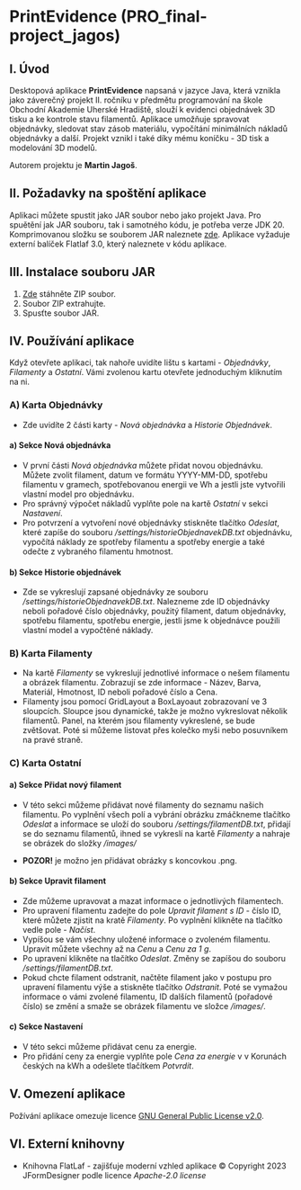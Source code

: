 # PrintEvidence (PRO_final-project_jagos)
## I. Úvod
Desktopová aplikace **PrintEvidence** napsaná v jazyce Java, která vznikla jako záverečný projekt II. ročníku v předmětu programování na škole Obchodní Akademie Uherské Hradiště, slouží k evidenci objednávek 3D tisku a ke kontrole stavu filamentů. Aplikace umožňuje spravovat objednávky, sledovat stav zásob materiálu, vypočítání minimálních nákladů objednávky a další. Projekt vznikl i také díky mému koníčku - 3D tisk a modelování 3D modelů.

Autorem projektu je **Martin Jagoš**.
## II. Požadavky na spoštění aplikace
Aplikaci můžete spustit jako JAR soubor nebo jako projekt Java. Pro spuětění jak JAR souboru, tak i samotného kódu, je potřeba verze JDK 20. Komprimovanou složku se souborem JAR naleznete [zde](https://github.com/martinjagos/PRO_final-project_jagos/releases). Aplikace vyžaduje externí balíček Flatlaf 3.0, který naleznete v kódu aplikace.
## III. Instalace souboru JAR
1. [Zde](https://github.com/martinjagos/PRO_final-project_jagos/releases) stáhněte ZIP soubor.
2. Soubor ZIP extrahujte.
3. Spusťte soubor JAR.
## IV. Používání aplikace
Když otevřete aplikaci, tak nahoře uvidíte lištu s kartami - *Objednávky*, *Filamenty* a *Ostatní*. Vámi zvolenou kartu otevřete jednoduchým kliknutím na ni.
### A) Karta Objednávky
* Zde uvidíte 2 části karty - *Nová objednávka* a *Historie Objednávek*.
#### a) Sekce Nová objednávka
* V první části *Nová objednávka* můžete přidat novou objednávku. Můžete zvolit filament, datum ve formátu YYYY-MM-DD, spotřebu filamentu v gramech, spotřebovanou energii ve Wh a jestli jste vytvořili vlastní model pro objednávku.
* Pro správný výpočet nákladů vyplňte pole na kartě *Ostatní* v sekci *Nastavení*.
* Pro potvrzení a vytvoření nové objednávky stiskněte tlačítko *Odeslat*, které zapíše do souboru */settings/historieObjednavekDB.txt* objednávku, vypočítá náklady ze spotřeby filamentu a spotřeby energie a také odečte z vybraného filamentu hmotnost.
#### b) Sekce Historie objednávek
* Zde se vykreslují zapsané objednávky ze souboru */settings/historieObjednavekDB.txt*. Nalezneme zde ID objednávky neboli pořadové číslo objednávky, použitý filament, datum objednávky, spotřebu filamentu, spotřebu energie, jestli jsme k objednávce použili vlastní model a vypočtěné náklady.
### B) Karta Filamenty
* Na kartě *Filamenty* se vykreslují jednotlivé informace o nešem filamentu a obrázek filamentu. Zobrazují se zde informace - Název, Barva, Materiál, Hmotnost, ID neboli pořadové číslo a Cena.
* Filamenty jsou pomocí GridLayout a BoxLayoaut zobrazovaní ve 3 sloupcích. Sloupce jsou dynamické, takže je možno vykreslovat několik filamentů. Panel, na kterém jsou filamenty vykreslené, se bude zvětšovat. Poté si můžeme listovat přes kolečko myši nebo posuvníkem na pravé straně.

### C) Karta Ostatní
#### a) Sekce Přidat nový filament
* V této sekci můžeme přidávat nové filamenty do seznamu našich filamentu. Po vyplnění všech polí a vybrání obrázku zmáčkneme tlačítko *Odeslat* a informace se uloží do souboru */settings/filamentDB.txt*, přidají se do seznamu filamentů, ihned se vykreslí na kartě *Filamenty* a nahraje se obrázek do složky */images/*

* **POZOR!** je možno jen přidávat obrázky s koncovkou .png.
#### b) Sekce Upravit filament
* Zde můžeme upravovat a mazat informace o jednotlivých filamentech.
* Pro upravení filamentu zadejte do pole *Upravit filament s ID* - číslo ID, které můžete zjistit na kratě *Filamenty*. Po vyplnění klikněte na tlačítko vedle pole - *Načíst*.
* Vypíšou se vám všechny uložené informace o zvoleném filamentu. Upravit můžete všechny až na *Cenu* a *Cenu za 1 g*.
* Po upravení klikněte na tlačítko *Odeslat*. Změny se zapíšou do souboru */settings/filamentDB.txt*. 
* Pokud chcte filament odstranit, načtěte filament jako v postupu pro upravení filamentu výše a stiskněte tlačítko *Odstranit*. Poté se vymažou informace o vámi zvolené filamentu, ID dalších filamentů (pořadové číslo) se změní a smaže se obrázek filamentu ve složce */images/*.
#### c) Sekce Nastavení
* V této sekci můžeme přidávat cenu za energie.
* Pro přidání ceny za energie vyplňte pole *Cena za energie* v v Korunách českých na kWh a odešlete tlačítkem *Potvrdit*.
## V. Omezení aplikace
Požívání aplikace omezuje licence [GNU General Public License v2.0](https://github.com/martinjagos/PRO_final-project_jagos/blob/master/LICENSE).
## VI. Externí knihovny
* Knihovna FlatLaf - zajišťuje moderní vzhled aplikace © Copyright 2023 JFormDesigner podle licence *Apache-2.0 license*

